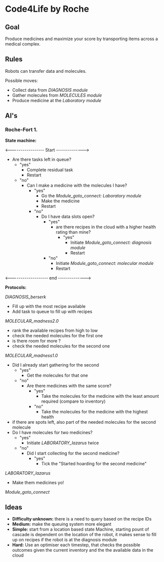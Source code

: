 # Code4Life by Roche

## Goal
Produce medicines and maximize your score by transporting items across a medical complex.

## Rules
Robots can transfer data and molecules.

Possible moves:
* Collect data from *DIAGNOSIS module*
* Gather molecules from *MOLECULES module*
* Produce medicine at the *Laboratory module*

## AI's

### Roche-Fort 1.

**State machine:**

<----------------- Start -------------->

* Are there tasks left in queue?
  * "yes"
    * Complete residual task
    * Restart
  * "no"
    * Can I make a medicine with the molecules I have?
      * "yes"
        * Go the *Module_goto_connect: Laboratory module*
        * Make the medicine
        * Restart
      * "no"
        * Do I have data slots open?
          * "yes"
            * are there recipes in the cloud with a higher health rating than mine?
              * "yes"
                * Initiate *Module_goto_connect: diagnosis module*
                * Restart
          * "no"
            * Initiate  *Module_goto_connect: molecular module*
            * Restart

<------------------- end -------------->

**Protocols:**

*DIAGNOSIS_berserk*
* Fill up with the most recipe available
* Add task to queue to fill up with recipes

*MOLECULAR_madness2.0*
* rank the available recipes from high to low
* check the needed molecules for the first one
* is there room for more ?
* check the needed molecules for the second one

*MOLECULAR_madness1.0*
* Did I already start gathering for the second
  * "yes"
    * Get the molecules for that one
  * "no"
    * Are there medicines with the same score?
      * "yes"
        * Take the molecules for the medicine with the least amount required (compare to inventory)
      * "no"
        * Take the molecules for the medicine with the highest health
* if there are spots left, also part of the needed molecules for the second molecule
* Do I have molecules for two medicines?
  * "yes"
    * Initiate *LABORATORY_lazarus* twice
  * "no"
    * Did I start collecting for the second medicine?
      * "yes"
        * Tick the "Started hoarding for the second medicine"

*LABORATORY_lazarus*
* Make them medicines yo!

*Module_goto_connect*

## Ideas
* **Difficulty unknown:** there is a need to query based on the recipe IDs
* **Medium:** make the queuing system more elegant
* **Simple:** start from a location based state Machine, starting pount of cascade is dependent on the location of the robot, it makes sense to fill up on recipes if the robot is at the diagnosis module
* **Hard:** Use an optimiser each timestep, that checks the possible outcomes given the current inventory and the the available data in the cloud
